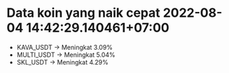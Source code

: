 # Data koin yang naik cepat 2022-08-04 14:42:29.140461+07:00

* KAVA_USDT -> Meningkat 3.09%
* MULTI_USDT -> Meningkat 5.04%
* SKL_USDT -> Meningkat 4.29%
